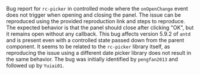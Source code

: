 Bug report for `rc-picker` in controlled mode where the `onOpenChange` event does not trigger when opening and closing the panel. The issue can be reproduced using the provided reproduction link and steps to reproduce. The expected behavior is that the panel should close after clicking "OK", but it remains open without any callback. This bug affects version 5.9.2 of `antd` and is present even with a controlled state passed down from the parent component. It seems to be related to the `rc-picker` library itself, as reproducing the issue using a different date picker library does not result in the same behavior. The bug was initially identified by `pengfan2013` and followed up by `Yuiai01`.
